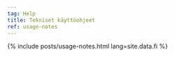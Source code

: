 ```yaml
---
tag: Help
title: Tekniset käyttöohjeet
ref: usage-notes
---
```


{% include posts/usage-notes.html lang=site.data.fi %}
